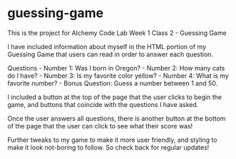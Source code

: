 # guessing-game
This is the project for Alchemy Code Lab Week 1 Class 2 - Guessing Game

I have included information about myself in the HTML portion of my Guessing Game that users can read
in order to answer each question.

Questions - Number 1: Was I born in Oregon?
          - Number 2: How many cats do I have?
          - Number 3: Is my favorite color yellow?
          - Number 4: What is my favorite number?
          - Bonus Question: Guess a number between 1 and 50.

I included a button at the top of the page that the user clicks to begin the game, and buttons
that coincide with the questions I have asked.

Once the user answers all questions, there is another button at the bottom of the page that the
user can click to see what their score was!

Further tweaks to my game to make it more user friendly, and styling to make it look not-boring to follow.
So check back for regular updates!

